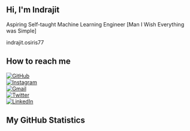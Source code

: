 ## Hi, I'm Indrajit 

Aspiring Self-taught Machine Learning Engineer  [Man I Wish Everything was Simple]

indrajit.osiris77

## How to reach me

[![GitHub](https://img.shields.io/badge/GitHub-000000?style=for-the-badge&logo=github&logoColor=white)](https://github.com/satoru-77)  
[![Instagram](https://img.shields.io/badge/Instagram-E4405F?style=for-the-badge&logo=instagram&logoColor=white)](https://instagram.com/indrajit.osiris-77)  
[![Gmail](https://img.shields.io/badge/Gmail-D14836?style=for-the-badge&logo=gmail&logoColor=white)](mailto:your-email@gmail.com)  
[![Twitter](https://img.shields.io/badge/Twitter-1DA1F2?style=for-the-badge&logo=twitter&logoColor=white)](https://twitter.com/your-username)  
[![LinkedIn](https://img.shields.io/badge/LinkedIn-0077B5?style=for-the-badge&logo=linkedin&logoColor=white)](https://linkedin.com/in/your-username)  

## My GitHub Statistics

